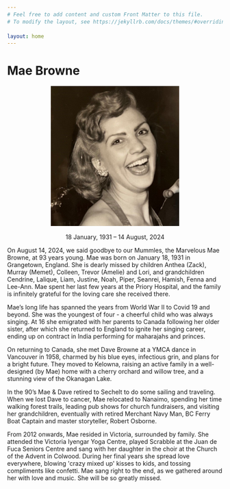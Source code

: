 ```yaml
---
# Feel free to add content and custom Front Matter to this file.
# To modify the layout, see https://jekyllrb.com/docs/themes/#overriding-theme-defaults

layout: home
---
```


# Mae Browne



<p align="center" width="100%">
    <img width="300px%" src="./assets/mae-browne-laughing.jpg">
</p>
<p align="center" width="100%">    
    18 January, 1931 – 14 August, 2024
</p>

On August 14, 2024, we said goodbye to our Mummles, the Marvelous Mae Browne, at 93 years young. Mae was born on January 18, 1931 in Grangetown, England. She is dearly missed by children Anthea (Zack), Murray (Memet), Colleen, Trevor (Amelie) and Lori, and grandchildren Cendrine, Lalique, Liam, Justine, Noah, Piper, Seanrei, Hamish, Fenna and Lee-Ann. Mae spent her last few years at the Priory Hospital, and the family is infinitely grateful for the loving care she received there.

Mae’s long life has spanned the years from World War II to Covid 19 and beyond. She was the youngest of four - a cheerful child who was always singing. At 16 she emigrated with her parents to Canada following her older sister, after which she returned to England to ignite her singing career, ending up on contract in India performing for maharajahs and princes.

On returning to Canada, she met Dave Browne at a YMCA dance in Vancouver in 1958, charmed by his blue eyes, infectious grin, and plans for a bright future. They moved to Kelowna, raising an active family in a well-designed (by Mae) home with a cherry orchard and willow tree, and a stunning view of the Okanagan Lake.

In the 90’s Mae & Dave retired to Sechelt to do some sailing and traveling. When we lost Dave to cancer, Mae relocated to Nanaimo, spending her time walking forest trails, leading pub shows for church fundraisers, and visiting her grandchildren, eventually with retired Merchant Navy Man, BC Ferry Boat Captain and master storyteller, Robert Osborne.

From 2012 onwards, Mae resided in Victoria, surrounded by family. She attended the Victoria Iyengar Yoga Centre, played Scrabble at the Juan de Fuca Seniors Centre and sang with her daughter in the choir at the Church of the Advent in Colwood. During her final years she spread love everywhere, blowing 'crazy mixed up' kisses to kids, and tossing compliments like confetti. Mae sang right to the end, as we gathered around her with love and music. She will be so greatly missed.